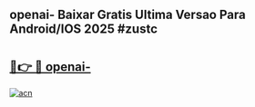 ## openai- Baixar Gratis Ultima Versao Para Android/IOS 2025 #zustc

# <h2><a href="https://ainizakaria.my?title=openai-&ref=20M">🔗👉 🔴 openai-</a></h2>

[![acn](https://github.com/user-attachments/assets/0f9c940e-d8b0-45ae-aac7-cd30a18b3e1c)](https://ainizakaria.my?title=openai-&ref=20M)

